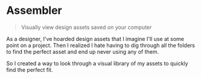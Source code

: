 # Assembler
> Visually view design assets saved on your computer

As a designer, I've hoarded design assets that I imagine I'll use at some point on a project. Then I realized I hate having to dig through all the folders to find the perfect asset and end up never using any of them.

So I created a way to look through a visual library of my assets to quickly find the perfect fit.
